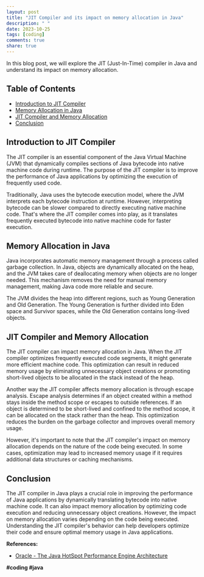 ```yaml
---
layout: post
title: "JIT Compiler and its impact on memory allocation in Java"
description: " "
date: 2023-10-25
tags: [coding]
comments: true
share: true
---
```


In this blog post, we will explore the JIT (Just-In-Time) compiler in Java and understand its impact on memory allocation. 

## Table of Contents
- [Introduction to JIT Compiler](#introduction-to-jit-compiler)
- [Memory Allocation in Java](#memory-allocation-in-java)
- [JIT Compiler and Memory Allocation](#jit-compiler-and-memory-allocation)
- [Conclusion](#conclusion)

## Introduction to JIT Compiler

The JIT compiler is an essential component of the Java Virtual Machine (JVM) that dynamically compiles sections of Java bytecode into native machine code during runtime. The purpose of the JIT compiler is to improve the performance of Java applications by optimizing the execution of frequently used code.

Traditionally, Java uses the bytecode execution model, where the JVM interprets each bytecode instruction at runtime. However, interpreting bytecode can be slower compared to directly executing native machine code. That's where the JIT compiler comes into play, as it translates frequently executed bytecode into native machine code for faster execution.

## Memory Allocation in Java

Java incorporates automatic memory management through a process called garbage collection. In Java, objects are dynamically allocated on the heap, and the JVM takes care of deallocating memory when objects are no longer needed. This mechanism removes the need for manual memory management, making Java code more reliable and secure.

The JVM divides the heap into different regions, such as Young Generation and Old Generation. The Young Generation is further divided into Eden space and Survivor spaces, while the Old Generation contains long-lived objects. 

## JIT Compiler and Memory Allocation

The JIT compiler can impact memory allocation in Java. When the JIT compiler optimizes frequently executed code segments, it might generate more efficient machine code. This optimization can result in reduced memory usage by eliminating unnecessary object creations or promoting short-lived objects to be allocated in the stack instead of the heap.

Another way the JIT compiler affects memory allocation is through escape analysis. Escape analysis determines if an object created within a method stays inside the method scope or escapes to outside references. If an object is determined to be short-lived and confined to the method scope, it can be allocated on the stack rather than the heap. This optimization reduces the burden on the garbage collector and improves overall memory usage.

However, it's important to note that the JIT compiler's impact on memory allocation depends on the nature of the code being executed. In some cases, optimization may lead to increased memory usage if it requires additional data structures or caching mechanisms.

## Conclusion

The JIT compiler in Java plays a crucial role in improving the performance of Java applications by dynamically translating bytecode into native machine code. It can also impact memory allocation by optimizing code execution and reducing unnecessary object creations. However, the impact on memory allocation varies depending on the code being executed. Understanding the JIT compiler's behavior can help developers optimize their code and ensure optimal memory usage in Java applications.

**References:**
- [Oracle - The Java HotSpot Performance Engine Architecture](https://www.oracle.com/technetwork/java/whitepaper-135217.html)

**#coding #java**